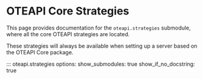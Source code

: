 # OTEAPI Core Strategies

This page provides documentation for the `oteapi.strategies` submodule, where all the core OTEAPI strategies are located.

These strategies will always be available when setting up a server based on the OTEAPI Core package.

::: oteapi.strategies
    options:
      show_submodules: true
      show_if_no_docstring: true
